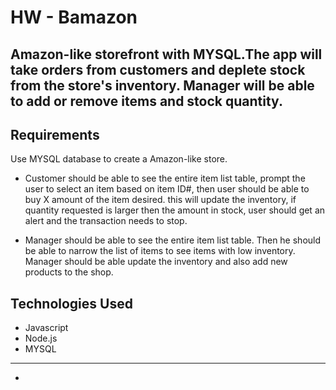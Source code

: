  # HW - Bamazon

## Amazon-like storefront with MYSQL.The app will take orders from customers and deplete stock from the store's inventory. Manager will be able to add or remove items and stock quantity.
## Requirements
Use MYSQL database to create a Amazon-like store.
 
   - Customer should be able to see the entire item list table, prompt the user to select an item based on item ID#, then user should be able to buy X amount of the item desired. this will update the inventory, if quantity requested is larger then the amount in stock, user should get an alert and the transaction needs to stop.
    
  - Manager should be able to see the entire item list table. Then he should be able to narrow the list of items to see items with low inventory. Manager should be able update the inventory and also add new products to the shop.

 ## Technologies Used
 - Javascript
 - Node.js
 - MYSQL

 --------------
 -
